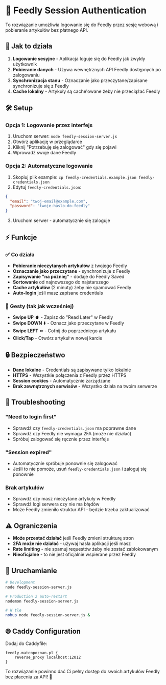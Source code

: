 # 🔐 Feedly Session Authentication

To rozwiązanie umożliwia logowanie się do Feedly przez sesję webową i pobieranie artykułów bez płatnego API.

## 🚀 Jak to działa

1. **Logowanie sesyjne** - Aplikacja loguje się do Feedly jak zwykły użytkownik
2. **Pobieranie danych** - Używa wewnętrznych API Feedly dostępnych po zalogowaniu  
3. **Synchronizacja stanu** - Oznaczanie jako przeczytane/zapisane synchronizuje się z Feedly
4. **Cache lokalny** - Artykuły są cache'owane żeby nie przeciążać Feedly

## 🛠 Setup

### Opcja 1: Logowanie przez interfejs
1. Uruchom serwer: `node feedly-session-server.js`
2. Otwórz aplikację w przeglądarce
3. Kliknij "Potrzebuję się zalogować" gdy się pojawi
4. Wprowadź swoje dane Feedly

### Opcja 2: Automatyczne logowanie
1. Skopiuj plik example: `cp feedly-credentials.example.json feedly-credentials.json`
2. Edytuj `feedly-credentials.json`:
```json
{
  "email": "twoj-email@example.com", 
  "password": "twoje-haslo-do-feedly"
}
```
3. Uruchom serwer - automatycznie się zaloguje

## ⚡ Funkcje

### ✅ Co działa
- **Pobieranie nieczytanych artykułów** z twojego Feedly
- **Oznaczanie jako przeczytane** - synchronizuje z Feedly
- **Zapisywanie "na później"** - dodaje do Feedly Saved 
- **Sortowanie** od najnowszego do najstarszego
- **Cache artykułów** (2 minuty) żeby nie spamować Feedly
- **Auto-login** jeśli masz zapisane credentials

### 🔄 Gesty (tak jak wcześniej)
- **Swipe UP** ⬆️ - Zapisz do "Read Later" w Feedly
- **Swipe DOWN** ⬇️ - Oznacz jako przeczytane w Feedly  
- **Swipe LEFT** ⬅️ - Cofnij do poprzedniego artykułu
- **Click/Tap** - Otwórz artykuł w nowej karcie

## 🔒 Bezpieczeństwo

- **Dane lokalne** - Credentials są zapisywane tylko lokalnie
- **HTTPS** - Wszystkie połączenia z Feedly przez HTTPS
- **Session cookies** - Automatycznie zarządzane
- **Brak zewnętrznych serwisów** - Wszystko działa na twoim serwerze

## 🐛 Troubleshooting

### "Need to login first"
- Sprawdź czy `feedly-credentials.json` ma poprawne dane
- Sprawdź czy Feedly nie wymaga 2FA (może nie działać)
- Spróbuj zalogować się ręcznie przez interfejs

### "Session expired"  
- Automatycznie spróbuje ponownie się zalogować
- Jeśli to nie pomoże, usuń `feedly-credentials.json` i zaloguj się ponownie

### Brak artykułów
- Sprawdź czy masz nieczytane artykuły w Feedly
- Sprawdź logi serwera czy nie ma błędów
- Może Feedly zmieniło struktur API - będzie trzeba zaktualizować

## ⚠️ Ograniczenia

- **Może przestać działać** jeśli Feedly zmieni strukturę stron
- **2FA może nie działać** - używaj hasła aplikacji jeśli masz
- **Rate limiting** - nie spamuj requestów żeby nie zostać zablokowanym
- **Nieoficjalne** - to nie jest oficjalnie wspierane przez Feedly

## 🚀 Uruchamianie

```bash
# Development
node feedly-session-server.js

# Production z auto-restart
nodemon feedly-session-server.js

# W tle
nohup node feedly-session-server.js &
```

## 🌐 Caddy Configuration

Dodaj do Caddyfile:
```caddy
feedly.mateopoznan.pl {
    reverse_proxy localhost:12012
}
```

To rozwiązanie powinno dać Ci pełny dostęp do swoich artykułów Feedly bez płacenia za API! 🎉
